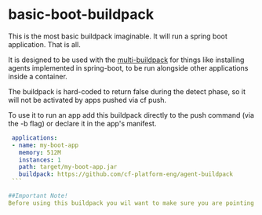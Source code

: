 # basic-boot-buildpack

This is the most basic buildpack imaginable. It will run a spring boot application. That is all.

It is designed to be used with the [multi-buildpack](https://github.com/cloudfoundry-incubator/multi-buildpack) for things like installing agents implemented in spring-boot, to be run alongside other applications inside a container.

The buildpack is hard-coded to return false during the detect phase, so it will not be activated by apps pushed via cf push.
 
To use it to run an app add this buildpack directly to the push command (via the -b flag) or declare it in the app's manifest.
 
````yaml
 applications:
 - name: my-boot-app
   memory: 512M
   instances: 1
   path: target/my-boot-app.jar
   buildpack: https://github.com/cf-platform-eng/agent-buildpack
 ```

##Important Note!
Before using this buildpack you wil want to make sure you are pointing to the latest jre to make sure that any CVEs have been mitigated. See the detect script for how to control this.